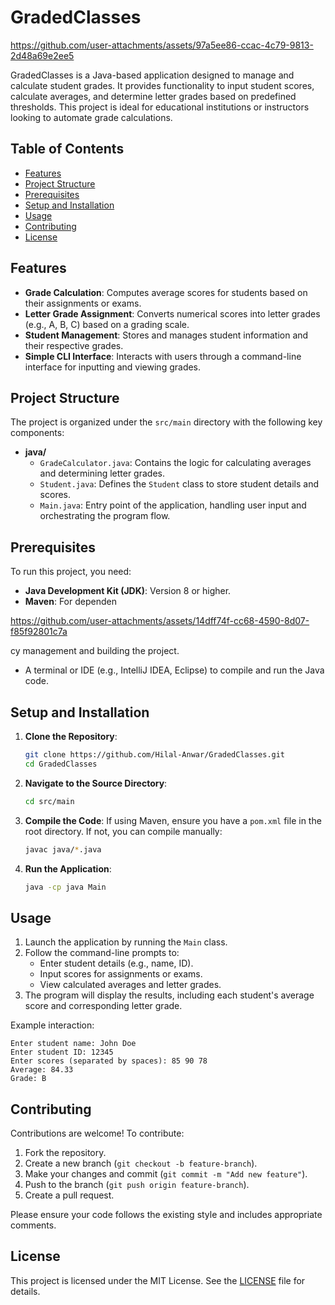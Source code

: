 # GradedClasses


https://github.com/user-attachments/assets/97a5ee86-ccac-4c79-9813-2d48a69e2ee5


GradedClasses is a Java-based application designed to manage and calculate student grades. It provides functionality to input student scores, calculate averages, and determine letter grades based on predefined thresholds. This project is ideal for educational institutions or instructors looking to automate grade calculations.

## Table of Contents
- [Features](#features)
- [Project Structure](#project-structure)
- [Prerequisites](#prerequisites)
- [Setup and Installation](#setup-and-installation)
- [Usage](#usage)
- [Contributing](#contributing)
- [License](#license)

## Features
- **Grade Calculation**: Computes average scores for students based on their assignments or exams.
- **Letter Grade Assignment**: Converts numerical scores into letter grades (e.g., A, B, C) based on a grading scale.
- **Student Management**: Stores and manages student information and their respective grades.
- **Simple CLI Interface**: Interacts with users through a command-line interface for inputting and viewing grades.

## Project Structure
The project is organized under the `src/main` directory with the following key components:

- **java/**
  - `GradeCalculator.java`: Contains the logic for calculating averages and determining letter grades.
  - `Student.java`: Defines the `Student` class to store student details and scores.
  - `Main.java`: Entry point of the application, handling user input and orchestrating the program flow.

## Prerequisites
To run this project, you need:
- **Java Development Kit (JDK)**: Version 8 or higher.
- **Maven**: For dependen

https://github.com/user-attachments/assets/14dff74f-cc68-4590-8d07-f85f92801c7a

cy management and building the project.
- A terminal or IDE (e.g., IntelliJ IDEA, Eclipse) to compile and run the Java code.

## Setup and Installation
1. **Clone the Repository**:
   ```bash
   git clone https://github.com/Hilal-Anwar/GradedClasses.git
   cd GradedClasses
   ```

2. **Navigate to the Source Directory**:
   ```bash
   cd src/main
   ```

3. **Compile the Code**:
   If using Maven, ensure you have a `pom.xml` file in the root directory. If not, you can compile manually:
   ```bash
   javac java/*.java
   ```

4. **Run the Application**:
   ```bash
   java -cp java Main
   ```

## Usage
1. Launch the application by running the `Main` class.
2. Follow the command-line prompts to:
   - Enter student details (e.g., name, ID).
   - Input scores for assignments or exams.
   - View calculated averages and letter grades.
3. The program will display the results, including each student's average score and corresponding letter grade.

Example interaction:
```
Enter student name: John Doe
Enter student ID: 12345
Enter scores (separated by spaces): 85 90 78
Average: 84.33
Grade: B
```

## Contributing
Contributions are welcome! To contribute:
1. Fork the repository.
2. Create a new branch (`git checkout -b feature-branch`).
3. Make your changes and commit (`git commit -m "Add new feature"`).
4. Push to the branch (`git push origin feature-branch`).
5. Create a pull request.

Please ensure your code follows the existing style and includes appropriate comments.

## License
This project is licensed under the MIT License. See the [LICENSE](LICENSE) file for details.
